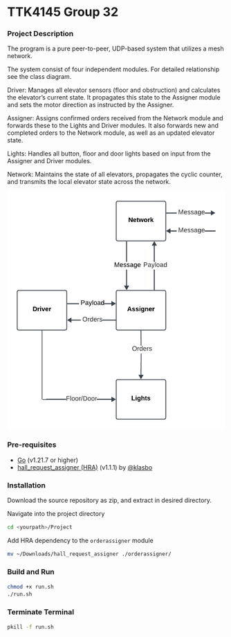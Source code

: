 # TTK4145 Group 32
### Project Description 
The program is a pure peer-to-peer, UDP-based system that utilizes a mesh network.

The system consist of four independent modules. For detailed relationship see the class diagram.

Driver: Manages all elevator sensors (floor and obstruction) and calculates the elevator’s current state. It propagates this state to the Assigner module and sets the motor direction as instructed by the Assigner. 

Assigner: Assigns confirmed orders received from the Network module and forwards these to the Lights and Driver modules. It also forwards new and completed orders to the Network module, as well as an updated elevator state.

Lights: Handles all button, floor and door lights based on input from the Assigner and Driver modules.

Network: Maintains the state of all elevators, propagates the cyclic counter, and transmits the local elevator state across the network. 

![Demo Image](images/ClassDiagram.png)

### Pre-requisites
* [Go](https://go.dev/dl/) (v1.21.7 or higher)
* [hall_request_assigner (HRA)](https://github.com/TTK4145/Project-resources/releases/tag/v1.1.1) (v1.1.1) by [@klasbo](https://github.com/klasbo)

### Installation

Download the source repository as zip, and extract in desired directory.

Navigate into the project directory

```bash
cd <yourpath>/Project
```

Add HRA dependency to the `orderassigner` module

```bash
mv ~/Downloads/hall_request_assigner ./orderassigner/
```

### Build and Run
```bash
chmod +x run.sh
./run.sh
```
### Terminate Terminal

```bash
pkill -f run.sh
```